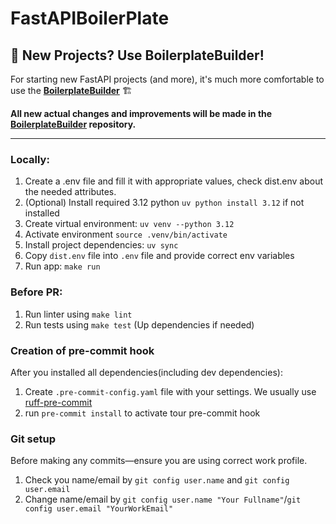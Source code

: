 # FastAPIBoilerPlate

## 🚀 New Projects? Use BoilerplateBuilder!

For starting new FastAPI projects (and more), it's much more comfortable to use the **[BoilerplateBuilder](https://github.com/DenysMoskalenko/BoilerplateBuilder)** 🏗️

**All new actual changes and improvements will be made in the [BoilerplateBuilder](https://github.com/DenysMoskalenko/BoilerplateBuilder) repository.**

---

### Locally:

1. Create a .env file and fill it with appropriate values, check dist.env about the needed attributes.
2. (Optional) Install required 3.12 python `uv python install 3.12` if not installed
3. Create virtual environment: `uv venv --python 3.12`
4. Activate environment `source .venv/bin/activate`
5. Install project dependencies: `uv sync`
6. Copy `dist.env` file into `.env` file and provide correct env variables
7. Run app: `make run`

### Before PR:

1. Run linter using `make lint`
2. Run tests using `make test` (Up dependencies if needed)

### Creation of pre-commit hook

After you installed all dependencies(including dev dependencies):

1. Create `.pre-commit-config.yaml` file with your settings.
   We usually use [ruff-pre-commit](https://github.com/astral-sh/ruff-pre-commit)
2. run `pre-commit install` to activate tour pre-commit hook

### Git setup

Before making any commits—ensure you are using correct work profile.

1. Check you name/email by `git config user.name` and `git config user.email`
2. Change name/email by `git config user.name "Your Fullname"`/`git config user.email "YourWorkEmail"`
